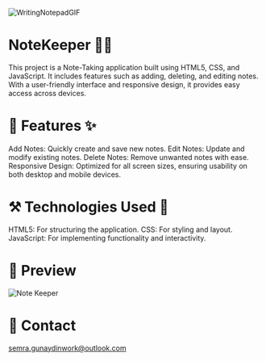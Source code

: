 
![WritingNotepadGIF](https://github.com/user-attachments/assets/e369e4a0-16c7-4203-9456-41960fbc8273)


# NoteKeeper 📒📓
This project is a Note-Taking application built using HTML5, CSS, and JavaScript.
It includes features such as adding, deleting, and editing notes.
With a user-friendly interface and responsive design, it provides easy access across devices.

# 🔭 Features ✨
Add Notes: Quickly create and save new notes.
Edit Notes: Update and modify existing notes.
Delete Notes: Remove unwanted notes with ease.
Responsive Design: Optimized for all screen sizes, ensuring usability on both desktop and mobile devices.

# ⚒️ Technologies Used 🎨
HTML5: For structuring the application.
CSS: For styling and layout.
JavaScript: For implementing functionality and interactivity.


# 📸 Preview
![Note Keeper](https://github.com/user-attachments/assets/a840a4f5-1eb0-4905-95df-285461e2c3d7)


# 📧 Contact
semra.gunaydinwork@outlook.com
